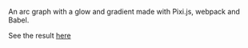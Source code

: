 An arc graph with a glow and gradient made with Pixi.js, webpack and Babel.

See the result [here](http://edwinwebb.github.io/dashboard-playground/)
